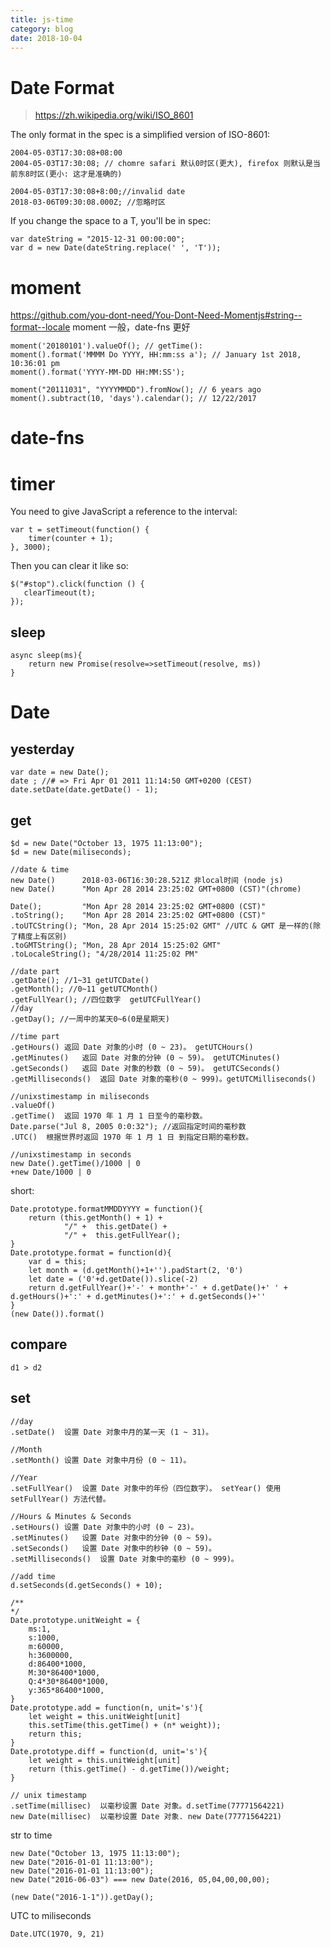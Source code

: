 ```yaml
---
title: js-time
category: blog
date: 2018-10-04
---
```

# Date Format
> https://zh.wikipedia.org/wiki/ISO_8601

The only format in the spec is a simplified version of ISO-8601:

	2004-05-03T17:30:08+08:00
	2004-05-03T17:30:08; // chomre safari 默认0时区(更大), firefox 则默认是当前东8时区(更小: 这才是准确的)

	2004-05-03T17:30:08+8:00;//invalid date
	2018-03-06T09:30:08.000Z; //忽略时区

If you change the space to a T, you'll be in spec:

	var dateString = "2015-12-31 00:00:00";
	var d = new Date(dateString.replace(' ', 'T'));

# moment
https://github.com/you-dont-need/You-Dont-Need-Momentjs#string--format--locale
moment 一般，date-fns 更好

	moment('20180101').valueOf(); // getTime():
	moment().format('MMMM Do YYYY, HH:mm:ss a'); // January 1st 2018, 10:36:01 pm
	moment().format('YYYY-MM-DD HH:MM:SS');

	moment("20111031", "YYYYMMDD").fromNow(); // 6 years ago
	moment().subtract(10, 'days').calendar(); // 12/22/2017

# date-fns

# timer
You need to give JavaScript a reference to the interval:

	var t = setTimeout(function() {
		timer(counter + 1);
	}, 3000);

Then you can clear it like so:

	$("#stop").click(function () {
	   clearTimeout(t);
	});

## sleep

    async sleep(ms){
        return new Promise(resolve=>setTimeout(resolve, ms))
    }

# Date

## yesterday

	var date = new Date();
	date ; //# => Fri Apr 01 2011 11:14:50 GMT+0200 (CEST)
	date.setDate(date.getDate() - 1);

## get

	$d = new Date("October 13, 1975 11:13:00");
	$d = new Date(miliseconds);

	//date & time
	new Date()		2018-03-06T16:30:28.521Z 非local时间 (node js)
	new Date()		"Mon Apr 28 2014 23:25:02 GMT+0800 (CST)"(chrome)

	Date(); 		"Mon Apr 28 2014 23:25:02 GMT+0800 (CST)"
	.toString(); 	"Mon Apr 28 2014 23:25:02 GMT+0800 (CST)"
	.toUTCString();	"Mon, 28 Apr 2014 15:25:02 GMT" //UTC & GMT 是一样的(除了精度上有区别)
	.toGMTString();	"Mon, 28 Apr 2014 15:25:02 GMT"
	.toLocaleString(); "4/28/2014 11:25:02 PM"

	//date part
	.getDate(); //1~31 getUTCDate()
	.getMonth(); //0~11 getUTCMonth()
	.getFullYear(); //四位数字	getUTCFullYear()
	//day
	.getDay(); //一周中的某天0~6(0是星期天)

	//time part
	.getHours()	返回 Date 对象的小时 (0 ~ 23)。 getUTCHours()
	.getMinutes()	返回 Date 对象的分钟 (0 ~ 59)。	getUTCMinutes()
	.getSeconds()	返回 Date 对象的秒数 (0 ~ 59)。 getUTCSeconds()
	.getMilliseconds()	返回 Date 对象的毫秒(0 ~ 999)。getUTCMilliseconds()

	//unixstimestamp in miliseconds
	.valueOf()
	.getTime()	返回 1970 年 1 月 1 日至今的毫秒数。
	Date.parse("Jul 8, 2005 0:0:32"); //返回指定时间的毫秒数
	.UTC()	根据世界时返回 1970 年 1 月 1 日 到指定日期的毫秒数。

	//unixstimestamp in seconds
	new Date().getTime()/1000 | 0
	+new Date/1000 | 0

short:

	Date.prototype.formatMMDDYYYY = function(){
		return (this.getMonth() + 1) +
				"/" +  this.getDate() +
				"/" +  this.getFullYear();
	}
	Date.prototype.format = function(d){
		var d = this;
        let month = (d.getMonth()+1+'').padStart(2, '0')
        let date = ('0'+d.getDate()).slice(-2)
		return d.getFullYear()+'-' + month+'-' + d.getDate()+' ' + d.getHours()+':' + d.getMinutes()+':' + d.getSeconds()+''
	}
    (new Date()).format()

## compare

	d1 > d2

## set

	//day
	.setDate()	设置 Date 对象中月的某一天 (1 ~ 31)。

	//Month
	.setMonth()	设置 Date 对象中月份 (0 ~ 11)。

	//Year
	.setFullYear()	设置 Date 对象中的年份（四位数字）。 setYear()	使用 setFullYear() 方法代替。

	//Hours & Minutes & Seconds
	.setHours()	设置 Date 对象中的小时 (0 ~ 23)。
	.setMinutes()	设置 Date 对象中的分钟 (0 ~ 59)。
	.setSeconds()	设置 Date 对象中的秒钟 (0 ~ 59)。
	.setMilliseconds()	设置 Date 对象中的毫秒 (0 ~ 999)。

	//add time
	d.setSeconds(d.getSeconds() + 10);

    /**
    */
	Date.prototype.unitWeight = {
        ms:1,
        s:1000,
        m:60000,
        h:3600000,
        d:86400*1000,
        M:30*86400*1000,
        Q:4*30*86400*1000,
        y:365*86400*1000,
    }
	Date.prototype.add = function(n, unit='s'){
        let weight = this.unitWeight[unit]
		this.setTime(this.getTime() + (n* weight));
		return this;
	}
	Date.prototype.diff = function(d, unit='s'){
        let weight = this.unitWeight[unit]
		return (this.getTime() - d.getTime())/weight;
	}

	// unix timestamp
	.setTime(millisec)	以毫秒设置 Date 对象。d.setTime(77771564221)
	new Date(millisec)	以毫秒设置 Date 对象. new Date(77771564221)

str to time

	new Date("October 13, 1975 11:13:00");
	new Date("2016-01-01 11:13:00");
	new Date("2016-01-01 11:13:00");
	new Date("2016-06-03") === new Date(2016, 05,04,00,00,00);

	(new Date("2016-1-1")).getDay();

UTC to miliseconds

	Date.UTC(1970, 9, 21)